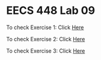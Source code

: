 # EECS 448 Lab 09
To check Exercise 1: Click [Here](https://people.eecs.ku.edu/~r740p057/Exercise1.php)

To check Exercise 2: Click [Here](https://people.eecs.ku.edu/~r740p057/Quiz.html)

To check Exercise 3: Click [Here](https://people.eecs.ku.edu/~r740p057/customerFrontend.html)
